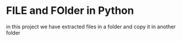 # FILE and FOlder in Python
in this project we have extracted files in a folder and copy it in another folder 

